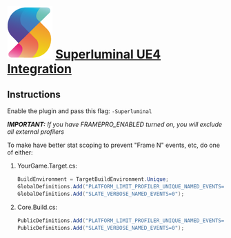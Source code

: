 # ![](Resources/Icon128.png) [Superluminal UE4 Integration](https://www.superluminal.eu/)

## Instructions

Enable the plugin and pass this flag: `-Superluminal`

_**IMPORTANT:** If you have FRAMEPRO_ENABLED turned on, you will exclude all external profilers_

To make have better stat scoping to prevent "Frame N" events, etc, do one of either:

1. YourGame.Target.cs:

    ```csharp
    BuildEnvironment = TargetBuildEnvironment.Unique;
    GlobalDefinitions.Add("PLATFORM_LIMIT_PROFILER_UNIQUE_NAMED_EVENTS=1");
	GlobalDefinitions.Add("SLATE_VERBOSE_NAMED_EVENTS=0");
	
    ```

1. Core.Build.cs:

    ```csharp
    PublicDefinitions.Add("PLATFORM_LIMIT_PROFILER_UNIQUE_NAMED_EVENTS=1");
	PublicDefinitions.Add("SLATE_VERBOSE_NAMED_EVENTS=0");
    ```
